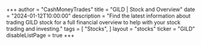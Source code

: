 +++
author = "CashMoneyTrades"
title = "GILD | Stock and Overview"
date = "2024-01-12T10:00:00"
description = "Find the latest information about trading GILD stock for a full financial overview to help with your stock trading and investing."
tags = [
   "Stocks",
]
layout = "stocks"
ticker = "GILD"
disableListPage = true
+++
